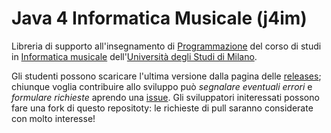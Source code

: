 Java 4 Informatica Musicale (j4im)
==================================

Libreria di supporto all'insegnamento di
[Programmazione](http://boldi.di.unimi.it/Corsi/Mus2014/) del corso di studi
in [Informatica
musicale](http://www.ccdinf.unimi.it/it/corsiDiStudio/2015/F3Xof2/)
dell'[Università degli Studi di Milano](http://www.unimi.it/).

Gli studenti possono scaricare l'ultima versione dalla pagina delle
[releases](https://github.com/mapio/j4im/releases); chiunque voglia
contribuire allo sviluppo può *segnalare eventuali errori* e *formulare
richieste* aprendo una [issue](https://github.com/mapio/j4im/issues). Gli
sviluppatori initeressati possono fare una fork di questo repositoty: le
richieste di pull saranno considerate con molto interesse!
